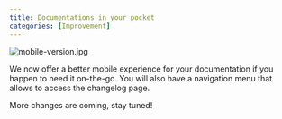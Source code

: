 ```yaml
---
title: Documentations in your pocket
categories: [Improvement]
---
```


![mobile-version.jpg](/images/updates/mobile-version.jpg)

We now offer a better mobile experience for your documentation if you happen to need it on-the-go. You will also have a navigation menu that allows to access the changelog page.
 
More changes are coming, stay tuned!
